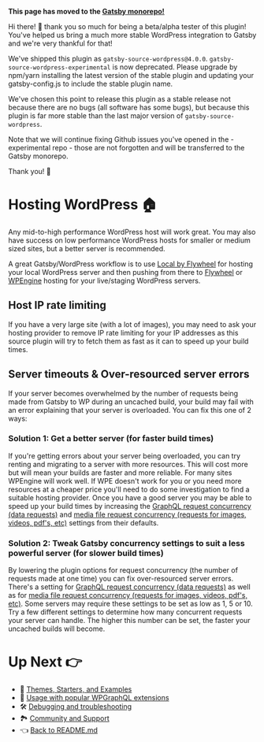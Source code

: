 **This page has moved to the [Gatsby monorepo!](https://github.com/gatsbyjs/gatsby/tree/master/packages/gatsby-source-wordpress/docs/hosting.md)**

Hi there! 👋 thank you so much for being a beta/alpha tester of this plugin!
You've helped us bring a much more stable WordPress integration to Gatsby and we're very thankful for that!

We've shipped this plugin as `gatsby-source-wordpress@4.0.0`.
`gatsby-source-wordpress-experimental` is now deprecated.
Please upgrade by npm/yarn installing the latest version of the stable plugin and updating your gatsby-config.js to include the stable plugin name.

We've chosen this point to release this plugin as a stable release not because there are no bugs (all software has some bugs), but because this plugin is far more stable than the last major version of `gatsby-source-wordpress`.

Note that we will continue fixing Github issues you've opened in the -experimental repo - those are not forgotten and will be transferred to the Gatsby monorepo.

Thank you! 💜



# Hosting WordPress :house:

Any mid-to-high performance WordPress host will work great. You may also have success on low performance WordPress hosts for smaller or medium sized sites, but a better server is recommended.

A great Gatsby/WordPress workflow is to use [Local by Flywheel](https://localwp.com/) for hosting your local WordPress server and then pushing from there to [Flywheel](https://getflywheel.com/) or [WPEngine](https://wpengine.com/) hosting for your live/staging WordPress servers.

## Host IP rate limiting

If you have a very large site (with a lot of images), you may need to ask your hosting provider to remove IP rate limiting for your IP addresses as this source plugin will try to fetch them as fast as it can to speed up your build times.

## Server timeouts & Over-resourced server errors

If your server becomes overwhelmed by the number of requests being made from Gatsby to WP during an uncached build, your build may fail with an error explaining that your server is overloaded. You can fix this one of 2 ways:

### Solution 1: Get a better server (for faster build times)

If you're getting errors about your server being overloaded, you can try renting and migrating to a server with more resources. This will cost more but will mean your builds are faster and more reliable. For many sites WPEngine will work well. If WPE doesn't work for you or you need more resources at a cheaper price you'll need to do some investigation to find a suitable hosting provider. Once you have a good server you may be able to speed up your build times by increasing the [GraphQL request concurrency (data requests)](./plugin-options.md#schemarequestconcurrency-int) and [media file request concurrency (requests for images, videos, pdf's, etc)](./plugin-options.md#typemediaitemlocalfilerequestconcurrency-number) settings from their defaults.

### Solution 2: Tweak Gatsby concurrency settings to suit a less powerful server (for slower build times)

By lowering the plugin options for request concurrency (the number of requests made at one time) you can fix over-resourced server errors. There's a setting for [GraphQL request concurrency (data requests)](./plugin-options.md#schemarequestconcurrency-int) as well as for [media file request concurrency (requests for images, videos, pdf's, etc)](./plugin-options.md#typemediaitemlocalfilerequestconcurrency-number).
Some servers may require these settings to be set as low as 1, 5 or 10. Try a few different settings to determine how many concurrent requests your server can handle. The higher this number can be set, the faster your uncached builds will become.

# Up Next :point_right:

- :athletic_shoe: [Themes, Starters, and Examples](./themes-starters-examples.md)
- :medal_sports: [Usage with popular WPGraphQL extensions](./usage-with-popular-wp-graphql-extensions.md)
- :hammer_and_wrench: [Debugging and troubleshooting](./debugging-and-troubleshooting.md)
- :national_park: [Community and Support](./community-and-support.md)
- :point_left: [Back to README.md](../README.md)
